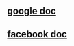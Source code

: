 ## [google doc](https://developers.google.com/identity/protocols/oauth2/openid-connect#sendauthrequest)
## [facebook doc]()